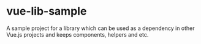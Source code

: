 # vue-lib-sample
A sample project for a library which can be used as a dependency in other Vue.js projects and keeps components, helpers and etc.
